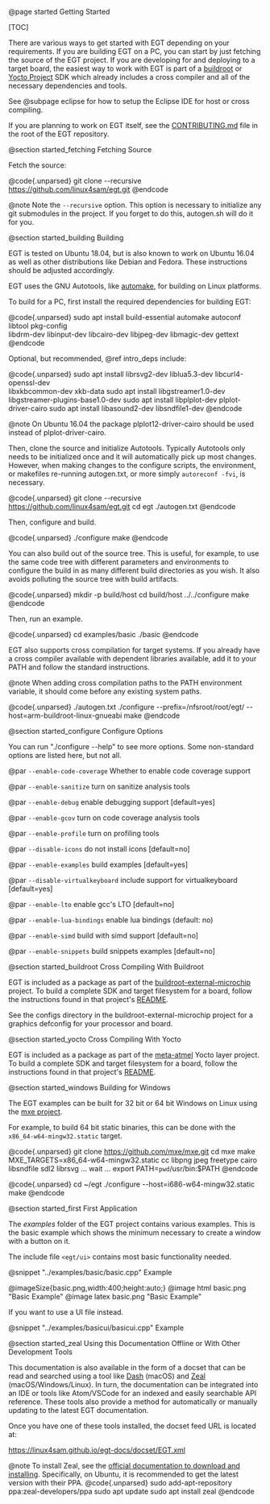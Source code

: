 @page started Getting Started

[TOC]

There are various ways to get started with EGT depending on your requirements.
If you are building EGT on a PC, you can start by just fetching the source of
the EGT project.  If you are developing for and deploying to a target board,
the easiest way to work with EGT is part of a
[buildroot](https://www.linux4sam.org/bin/view/Linux4SAM/BuildRoot)
or [Yocto Project](https://www.linux4sam.org/bin/view/Linux4SAM/YoctoProject)
SDK which already includes a cross compiler and all of the necessary
dependencies and tools.

See @subpage eclipse for how to setup the Eclipse IDE for host or cross compiling.

If you are planning to work on EGT itself, see the
<a href="https://github.com/linux4sam/egt/blob/master/CONTRIBUTING.md">CONTRIBUTING.md</a>
file in the root of the EGT repository.

@section started_fetching Fetching Source

Fetch the source:

@code{.unparsed}
git clone --recursive https://github.com/linux4sam/egt.git
@endcode

@note Note the `--recursive` option.  This option is necessary to initialize any
git submodules in the project.  If you forget to do this, autogen.sh will do it
for you.

@section started_building Building

EGT is tested on Ubuntu 18.04, but is also known to work on Ubuntu 16.04 as well
as other distributions like Debian and Fedora.  These instructions should be
adjusted accordingly.

EGT uses the GNU Autotools, like
[automake](https://www.gnu.org/software/automake/manual/html_node/index.html),
for building on Linux platforms.

To build for a PC, first install the required dependencies for building EGT:

@code{.unparsed}
sudo apt install build-essential automake autoconf libtool pkg-config \
    libdrm-dev libinput-dev libcairo-dev libjpeg-dev libmagic-dev gettext
@endcode

Optional, but recommended, @ref intro_deps include:

@code{.unparsed}
sudo apt install librsvg2-dev liblua5.3-dev libcurl4-openssl-dev \
     libxkbcommon-dev xkb-data
sudo apt install libgstreamer1.0-dev libgstreamer-plugins-base1.0-dev
sudo apt install libplplot-dev plplot-driver-cairo
sudo apt install libasound2-dev libsndfile1-dev
@endcode

@note On Ubuntu 16.04 the package plplot12-driver-cairo should be used instead
of plplot-driver-cairo.

Then, clone the source and initialize Autotools.  Typically Autotools only needs
to be initialized once and it will automatically pick up most changes.  However,
when making changes to the configure scripts, the environment, or makefiles
re-running autogen.txt, or more simply `autoreconf -fvi`, is necessary.

@code{.unparsed}
git clone --recursive https://github.com/linux4sam/egt.git
cd egt
./autogen.txt
@endcode

Then, configure and build.

@code{.unparsed}
./configure
make
@endcode

You can also build out of the source tree.  This is useful, for example, to use
the same code tree with different parameters and environments to configure the
build in as many different build directories as you wish.  It also avoids
polluting the source tree with build artifacts.

@code{.unparsed}
mkdir -p build/host
cd build/host
../../configure
make
@endcode

Then, run an example.

@code{.unparsed}
cd examples/basic
./basic
@endcode

EGT also supports cross compilation for target systems. If you already have a
cross compiler available with dependent libraries available, add it to your
PATH and follow the standard instructions.

@note When adding cross compilation paths to the PATH environment variable, it
should come before any existing system paths.

@code{.unparsed}
./autogen.txt
./configure --prefix=/nfsroot/root/egt/ --host=arm-buildroot-linux-gnueabi
make
@endcode

@section started_configure Configure Options

You can run "./configure --help" to see more options.  Some non-standard
options are listed here, but not all.

@par `--enable-code-coverage`
Whether to enable code coverage support

@par `--enable-sanitize`
turn on sanitize analysis tools

@par `--enable-debug`
enable debugging support [default=yes]

@par `--enable-gcov`
turn on code coverage analysis tools

@par `--enable-profile`
turn on profiling tools

@par `--disable-icons`
do not install icons [default=no]

@par `--enable-examples`
build examples [default=yes]

@par `--disable-virtualkeyboard`
include support for virtualkeyboard [default=yes]

@par `--enable-lto`
enable gcc's LTO [default=no]

@par `--enable-lua-bindings`
enable lua bindings (default: no)

@par `--enable-simd`
build with simd support [default=no]

@par `--enable-snippets`
build snippets examples [default=no]


@section started_buildroot Cross Compiling With Buildroot

EGT is included as a package as part of the
[buildroot-external-microchip](https://github.com/linux4sam/buildroot-external-microchip)
project. To build a complete SDK and target filesystem for a board, follow the
instructions found in that project's
<a href="https://github.com/linux4sam/buildroot-external-microchip/blob/master/README.md">README</a>.

See the configs directory in the buildroot-external-microchip project for
a graphics defconfig for your processor and board.


@section started_yocto Cross Compiling With Yocto

EGT is included as a package as part of the
[meta-atmel](https://github.com/linux4sam/meta-atmel) Yocto layer project. To
build a complete SDK and target filesystem for a board, follow the
instructions found in that project's
[README](https://github.com/linux4sam/meta-atmel/blob/warrior/README).

@section started_windows Building for Windows

The EGT examples can be built for 32 bit or 64 bit Windows on Linux using the
[mxe project](https://mxe.cc/).

For example, to build 64 bit static binaries, this can be done with the
`x86_64-w64-mingw32.static` target.

@code{.unparsed}
git clone https://github.com/mxe/mxe.git
cd mxe
make MXE_TARGETS=x86_64-w64-mingw32.static cc libpng jpeg freetype cairo libsndfile sdl2 librsvg
... wait ...
export PATH=`pwd`/usr/bin:$PATH
@endcode

@code{.unparsed}
cd ~/egt
./configure --host=i686-w64-mingw32.static
make
@endcode

@section started_first First Application

The *examples* folder of the EGT project contains various examples.  This is the
basic example which shows the minimum necessary to create a window with a button
on it.

The include file `<egt/ui>` contains most basic functionality needed.

@snippet "../examples/basic/basic.cpp" Example

@imageSize{basic.png,width:400;height:auto;}
@image html basic.png "Basic Example"
@image latex basic.png "Basic Example"

If you want to use a UI file instead.

@snippet "../examples/basicui/basicui.cpp" Example


@section started_zeal Using this Documentation Offline or With Other Development Tools

This documentation is also available in the form of a docset that can be
read and searched using a tool like [Dash](https://kapeli.com/dash) (macOS) and
[Zeal](https://zealdocs.org/) (macOS/Windows/Linux).  In turn, the documentation
can be integrated into an IDE or tools like Atom/VSCode for an indexed and
easily searchable API reference.  These tools also provide a method for
automatically or manually updating to the latest EGT documentation.

Once you have one of these tools installed, the docset feed URL is located at:

https://linux4sam.github.io/egt-docs/docset/EGT.xml

@note To install Zeal, see the [official documentation to download and
    installing](https://zealdocs.org/download.html).  Specifically, on Ubuntu,
    it is recommended to get the latest version with their PPA.
    @code{.unparsed}
    sudo add-apt-repository ppa:zeal-developers/ppa
    sudo apt update
    sudo apt install zeal
    @endcode
